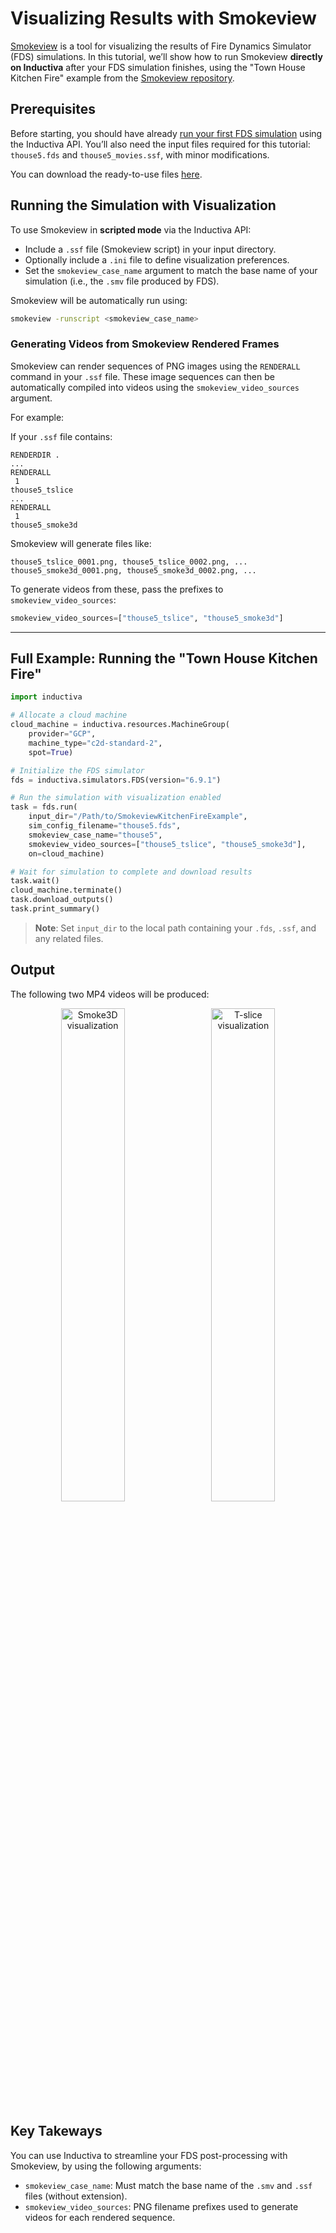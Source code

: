 # Visualizing Results with Smokeview

[Smokeview](https://github.com/firemodels/smv) is a tool for visualizing the results of Fire Dynamics Simulator (FDS) simulations.
In this tutorial, we’ll show how to run Smokeview **directly on Inductiva** after your FDS simulation finishes, using the "Town House Kitchen Fire" example from the [Smokeview repository](https://github.com/firemodels/smv/tree/6.9.1/Verification/Visualization).

## Prerequisites

Before starting, you should have already [run your first FDS simulation](setup-test.md) using the Inductiva API.
You’ll also need the input files required for this tutorial: `thouse5.fds` and `thouse5_movies.ssf`, with minor modifications.

You can download the ready-to-use files [here](https://storage.googleapis.com/inductiva-api-demo-files/fds-tutorials/SmokeviewExampleKitchenFire.zip).

## Running the Simulation with Visualization

To use Smokeview in **scripted mode** via the Inductiva API:

* Include a `.ssf` file (Smokeview script) in your input directory.
* Optionally include a `.ini` file to define visualization preferences.
* Set the `smokeview_case_name` argument to match the base name of your simulation (i.e., the `.smv` file produced by FDS).

Smokeview will be automatically run using:

```bash
smokeview -runscript <smokeview_case_name>
```

### Generating Videos from Smokeview Rendered Frames

Smokeview can render sequences of PNG images using the `RENDERALL` command in your `.ssf` file.
These image sequences can then be automatically compiled into videos using the `smokeview_video_sources` argument.

For example:

If your `.ssf` file contains:

```
RENDERDIR .
...
RENDERALL
 1
thouse5_tslice
...
RENDERALL
 1
thouse5_smoke3d
```

Smokeview will generate files like:

```
thouse5_tslice_0001.png, thouse5_tslice_0002.png, ...
thouse5_smoke3d_0001.png, thouse5_smoke3d_0002.png, ...
```

To generate videos from these, pass the prefixes to `smokeview_video_sources`:

```python
smokeview_video_sources=["thouse5_tslice", "thouse5_smoke3d"]
```

---

## Full Example: Running the "Town House Kitchen Fire"

```python
import inductiva

# Allocate a cloud machine
cloud_machine = inductiva.resources.MachineGroup(
    provider="GCP",
    machine_type="c2d-standard-2",
    spot=True)

# Initialize the FDS simulator
fds = inductiva.simulators.FDS(version="6.9.1")

# Run the simulation with visualization enabled
task = fds.run(
    input_dir="/Path/to/SmokeviewKitchenFireExample",
    sim_config_filename="thouse5.fds",
    smokeview_case_name="thouse5",
    smokeview_video_sources=["thouse5_tslice", "thouse5_smoke3d"],
    on=cloud_machine)

# Wait for simulation to complete and download results
task.wait()
cloud_machine.terminate()
task.download_outputs()
task.print_summary()
```

> **Note**: Set `input_dir` to the local path containing your `.fds`, `.ssf`, and any related files.

## Output

The following two MP4 videos will be produced:

<p align="center">
  <img src="_static/thouse5_smoke3d.gif" alt="Smoke3D visualization" width="45%" style="display:inline-block; margin-right: 10px;">
  <img src="_static/thouse5_tslice.gif" alt="T-slice visualization" width="45%" style="display:inline-block;">
</p>

## Key Takeways

You can use Inductiva to streamline your FDS post-processing with Smokeview, by using the following arguments:
- `smokeview_case_name`: Must match the base name of the `.smv` and `.ssf` files (without extension).
- `smokeview_video_sources`: PNG filename prefixes used to generate videos for each rendered sequence.

